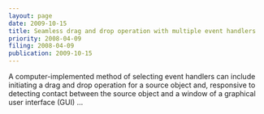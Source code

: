 ```yaml
---
layout: page
date: 2009-10-15
title: Seamless drag and drop operation with multiple event handlers
priority: 2008-04-09
filing: 2008-04-09
publication: 2009-10-15
---
```

A computer-implemented method of selecting event handlers can include initiating a drag and drop operation for a source object and, responsive to detecting contact between the source object and a window of a graphical user interface (GUI) …